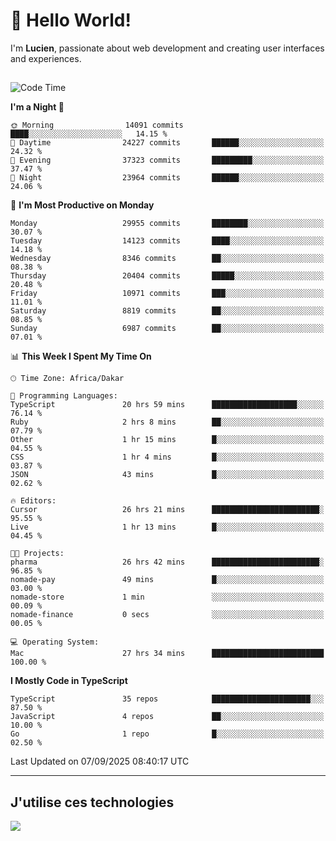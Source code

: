# 👋 Hello World!

I'm **Lucien**, passionate about web development and creating user interfaces and experiences.

##

<!--START_SECTION:waka-->
![Code Time](http://img.shields.io/badge/Code%20Time-3%2C665%20hrs%2019%20mins-blue)

**I'm a Night 🦉** 

```text
🌞 Morning                14091 commits       ████░░░░░░░░░░░░░░░░░░░░░   14.15 % 
🌆 Daytime                24227 commits       ██████░░░░░░░░░░░░░░░░░░░   24.32 % 
🌃 Evening                37323 commits       █████████░░░░░░░░░░░░░░░░   37.47 % 
🌙 Night                  23964 commits       ██████░░░░░░░░░░░░░░░░░░░   24.06 % 
```
📅 **I'm Most Productive on Monday** 

```text
Monday                   29955 commits       ████████░░░░░░░░░░░░░░░░░   30.07 % 
Tuesday                  14123 commits       ████░░░░░░░░░░░░░░░░░░░░░   14.18 % 
Wednesday                8346 commits        ██░░░░░░░░░░░░░░░░░░░░░░░   08.38 % 
Thursday                 20404 commits       █████░░░░░░░░░░░░░░░░░░░░   20.48 % 
Friday                   10971 commits       ███░░░░░░░░░░░░░░░░░░░░░░   11.01 % 
Saturday                 8819 commits        ██░░░░░░░░░░░░░░░░░░░░░░░   08.85 % 
Sunday                   6987 commits        ██░░░░░░░░░░░░░░░░░░░░░░░   07.01 % 
```


📊 **This Week I Spent My Time On** 

```text
🕑︎ Time Zone: Africa/Dakar

💬 Programming Languages: 
TypeScript               20 hrs 59 mins      ███████████████████░░░░░░   76.14 % 
Ruby                     2 hrs 8 mins        ██░░░░░░░░░░░░░░░░░░░░░░░   07.79 % 
Other                    1 hr 15 mins        █░░░░░░░░░░░░░░░░░░░░░░░░   04.55 % 
CSS                      1 hr 4 mins         █░░░░░░░░░░░░░░░░░░░░░░░░   03.87 % 
JSON                     43 mins             █░░░░░░░░░░░░░░░░░░░░░░░░   02.62 % 

🔥 Editors: 
Cursor                   26 hrs 21 mins      ████████████████████████░   95.55 % 
Live                     1 hr 13 mins        █░░░░░░░░░░░░░░░░░░░░░░░░   04.45 % 

🐱‍💻 Projects: 
pharma                   26 hrs 42 mins      ████████████████████████░   96.85 % 
nomade-pay               49 mins             █░░░░░░░░░░░░░░░░░░░░░░░░   03.00 % 
nomade-store             1 min               ░░░░░░░░░░░░░░░░░░░░░░░░░   00.09 % 
nomade-finance           0 secs              ░░░░░░░░░░░░░░░░░░░░░░░░░   00.05 % 

💻 Operating System: 
Mac                      27 hrs 34 mins      █████████████████████████   100.00 % 
```

**I Mostly Code in TypeScript** 

```text
TypeScript               35 repos            ██████████████████████░░░   87.50 % 
JavaScript               4 repos             ██░░░░░░░░░░░░░░░░░░░░░░░   10.00 % 
Go                       1 repo              █░░░░░░░░░░░░░░░░░░░░░░░░   02.50 % 
```




 Last Updated on 07/09/2025 08:40:17 UTC
<!--END_SECTION:waka-->
---

## J'utilise ces technologies

<p align="left">
  <a href="https://skillicons.dev">
    <img src="https://skillicons.dev/icons?i=ts,js,go,ruby,css,scss,tailwind,react,vite,nextjs,docker,figma,ableton" />
  </a>
</p>

